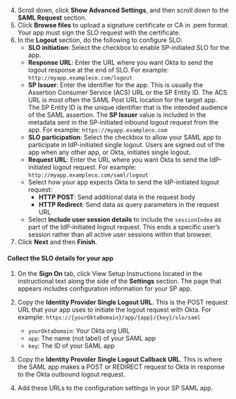 4. Scroll down, click **Show Advanced Settings**, and then scroll down to the **SAML Request** section.
5. Click **Browse files** to upload a signature certificate or CA in .pem format. Your app must sign the SLO request with the certificate.
6. In the **Logout** section, do the following to configure SLO:
    * **SLO initiation**: Select the checkbox to enable SP-initiated SLO for the app.
    * **Response URL**: Enter the URL where you want Okta to send the logout response at the end of SLO. For example: `http://myapp.exampleco.com/logout`
    * **SP Issuer**: Enter the identifier for the app. This is usually the Assertion Consumer Service (ACS) URL or the SP Entity ID. The ACS URL is most often the SAML Post URL location for the target app. The SP Entity ID is the unique identifier that is the intended audience of the SAML assertion. The **SP Issuer** value is included in the metadata sent in the SP-initiated inbound logout request from the app. For example: `https://myapp.exampleco.com`
    * **SLO participation**: Select the checkbox to allow your SAML app to participate in IdP-initiated single logout. Users are signed out of the app when any other app, or Okta, initiates single logout.
    * **Request URL**: Enter the URL where you want Okta to send the IdP-initiated logout request. For example: `http://myapp.exampleco.com/saml/logout`
    * Select how your app expects Okta to send the IdP-initiated logout request:
        * **HTTP POST**: Send additional data in the request body
        * **HTTP Redirect**: Send data as query parameters in the request URL
    * Select **Include user session details** to include the `sessionIndex` as part of the IdP-initiated logout request. This ends a specific user’s session rather than all active user sessions within that browser.
7. Click **Next** and then **Finish**.

#### Collect the SLO details for your app

1. On the **Sign On** tab, click View Setup Instructions located in the instructional text along the side of the **Settings** section. The page that appears includes configuration information for your SP app.
1. Copy the **Identity Provider Single Logout URL**. This is the POST request URL that your app uses to initiate the logout request with Okta. For example:  `https://{yourOktaDomain}/app/{app}/{key}/slo/saml`

    * `yourOktaDomain`: Your Okta org URL
    * `app`: The name (not label) of your SAML app
    * `key`: The ID of your SAML app

1. Copy the **Identity Provider Single Logout Callback URL**. This is where the SAML app makes a POST or REDIRECT request to Okta in response to the Okta outbound logout request.

1. Add these URLs to the configuration settings in your SP SAML app.
